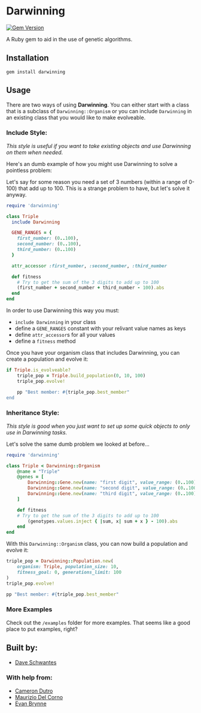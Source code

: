 Darwinning
==========
[![Gem Version](https://badge.fury.io/rb/darwinning.svg)](http://badge.fury.io/rb/darwinning)

[gem]: https://rubygems.org/gems/darwinning

A Ruby gem to aid in the use of genetic algorithms.

Installation
--------

```
gem install darwinning
```

Usage
--------

There are two ways of using **Darwinning**. You can either start with a class that is a subclass of `Darwinning::Organism` or you can include `Darwinning` in an existing class that you would like to make evolveable.

### Include Style:

*This style is useful if you want to take existing objects and use Darwinning on them when needed.*

Here's an dumb example of how you might use Darwinning to solve a pointless problem:

Let's say for some reason you need a set of 3 numbers (within a range of 0-100) that add up to 100.  This is a strange problem to have, but let's solve it anyway.

```ruby
require 'darwinning'

class Triple
  include Darwinning

  GENE_RANGES = {
    first_number: (0..100),
    second_number: (0..100),
    third_number: (0..100)
  }

  attr_accessor :first_number, :second_number, :third_number

  def fitness
    # Try to get the sum of the 3 digits to add up to 100
    (first_number + second_number + third_number - 100).abs
  end
end
```

In order to use Darwinning this way you must:
- `include Darwinning` in your class
- define a `GENE_RANGES` constant with your relivant value names as keys
- define `attr_accessor`s for all your values
- define a `fitness` method

Once you have your organism class that includes Darwinning, you can create a population and evolve it:

```ruby
if Triple.is_evolveable?
	triple_pop = Triple.build_population(0, 10, 100)
	triple_pop.evolve!

	pp "Best member: #{triple_pop.best_member"
end
```

### Inheritance Style:

*This style is good when you just want to set up some quick objects to only use in Darwinning tasks.*

Let's solve the same dumb problem we looked at before...

```ruby
require 'darwinning'

class Triple < Darwinning::Organism
	@name = "Triple"
	@genes = [
		Darwinning::Gene.new(name: "first digit", value_range: (0..100)),
		Darwinning::Gene.new(name: "second digit", value_range: (0..100)),
		Darwinning::Gene.new(name: "third digit", value_range: (0..100))
	]

	def fitness
	# Try to get the sum of the 3 digits to add up to 100
		(genotypes.values.inject { |sum, x| sum + x } - 100).abs
	end
end
```

With this `Darwinning::Organism` class, you can now build a population and evolve it:

```ruby
triple_pop = Darwinning::Population.new(
	organism: Triple, population_size: 10,
	fitness_goal: 0, generations_limit: 100
)
triple_pop.evolve!

pp "Best member: #{triple_pop.best_member"
```

### More Examples

Check out the `/examples` folder for more examples. That seems like a good place to put examples, right?

## Built by:
* [Dave Schwantes](https://github.com/dorkrawk "dorkrawk")

### With help from:
* [Cameron Dutro](https://github.com/camertron "camertron")
* [Maurizio Del Corno](https://github.com/druzn3k "druzn3k")
* [Evan Brynne](https://github.com/ebrynne "ebrynne")